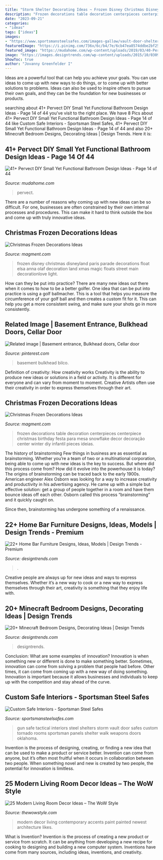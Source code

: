 ```yaml
---
title: "Storm Shelter Decorating Ideas ~ Frozen Disney Christmas Disneyland Paris Parade Decorations Float Elsa Anna Olaf Decoration Land Xmas Magic Floats Street Main Decorationlove Light"
description: "Frozen decorations table decoration centerpieces centerpiece christmas birthday festa para mesa snowflake decor decoração center winter diy infantil pieces ideias"
date: "2023-09-21"
categories:
- "ideas"
tags: ["ideas"]
images:
- "https://www.sportsmansteelsafes.com/images-gallow/vault-door-shelter-tactical.jpg"
featuredImage: "https://i.pinimg.com/736x/6c/b4/7e/6cb47ea8574ddbe2bf257a5ed9e418fd.jpg"
featured_image: "https://mudahome.com/wp-content/uploads/2019/03/40-Pervect-DIY-Small-Yet-Functional-Bathroom-Design-Ideas-14.jpg"
image: "https://images.designtrends.com/wp-content/uploads/2015/10/03092255/Indoor-stone-home-bar-idea.jpg"
ShowToc: true
author: "Jovanny Greenfelder I"
---
```



Ideas are a powerful tool that can help you achieve your goals. You can use ideas to come up with new ways to do things, or to come up with better solutions to problems. Ideas can also be used to inspire others to pursue their own goals, and they can be the foundation for new businesses or products.

	

		
searching about 41+ Pervect DIY Small Yet Functional Bathroom Design Ideas - Page 14 of 44 you've visit to the right place. We have 8 Pics about 41+ Pervect DIY Small Yet Functional Bathroom Design Ideas - Page 14 of 44 like Custom Safe Interiors - Sportsman Steel Safes, 41+ Pervect DIY Small Yet Functional Bathroom Design Ideas - Page 14 of 44 and also 20+ Minecraft Bedroom Designs, Decorating Ideas | Design Trends. Here it is:
		
    
## 41+ Pervect DIY Small Yet Functional Bathroom Design Ideas - Page 14 Of 44

<img loading=lazy src="https://mudahome.com/wp-content/uploads/2019/03/40-Pervect-DIY-Small-Yet-Functional-Bathroom-Design-Ideas-14.jpg" onerror="this.onerror=null;this.src='https://tse3.mm.bing.net/th?id=OIP.kjeKm1yvL1Psad5Cf57lugHaJ4&amp;pid=15.1';" alt="41+ Pervect DIY Small Yet Functional Bathroom Design Ideas - Page 14 of 44">

_Source: mudahome.com_

>pervect. 

	

There are a number of reasons why coming up with new ideas can be so difficult. For one, businesses are often constrained by their own internal processes and procedures. This can make it hard to think outside the box and come up with truly innovative ideas.

    
## Christmas Frozen Decorations Ideas

<img loading=lazy src="https://www.magment.com/wp-content/uploads/2015/11/Christmas-Frozen-Decoration-9.jpg" onerror="this.onerror=null;this.src='https://tse2.mm.bing.net/th?id=OIP.XwyBMtBR4lyv-7IZUijacAHaLH&amp;pid=15.1';" alt="Christmas Frozen Decorations Ideas">

_Source: magment.com_

>frozen disney christmas disneyland paris parade decorations float elsa anna olaf decoration land xmas magic floats street main decorationlove light. 

	

How can they be put into practice?
There are many new ideas out there when it comes to how to be a better golfer. One idea that can be put into practice is using a golf ballmacher. This is a tool that helps you measure the circumference of your golf ball and then creates a custom fit for it. This can help you get a more consistent swing, and make sure your shots go in more consistently.

    
## Related Image | Basement Entrance, Bulkhead Doors, Cellar Door

<img loading=lazy src="https://i.pinimg.com/736x/6c/b4/7e/6cb47ea8574ddbe2bf257a5ed9e418fd.jpg" onerror="this.onerror=null;this.src='https://tse1.mm.bing.net/th?id=OIP.3NBj6iVL0Q6vPxRGDFm1ZAHaFj&amp;pid=15.1';" alt="Related image | Basement entrance, Bulkhead doors, Cellar door">

_Source: pinterest.com_

>basement bulkhead bilco. 

	

Definition of creativity: How creativity works
Creativity is the ability to produce new ideas or solutions in a field or activity. It is different for everyone and can vary from moment to moment. Creative Artists often use their creativity in order to express themselves through their art.

    
## Christmas Frozen Decorations Ideas

<img loading=lazy src="https://www.magment.com/wp-content/uploads/2015/11/Christmas-Frozen-Decoration-13.jpg" onerror="this.onerror=null;this.src='https://tse3.mm.bing.net/th?id=OIP.oy_Rys-APi5hGjB5p6y3AQHaKt&amp;pid=15.1';" alt="Christmas Frozen Decorations Ideas">

_Source: magment.com_

>frozen decorations table decoration centerpieces centerpiece christmas birthday festa para mesa snowflake decor decoração center winter diy infantil pieces ideias. 

	

The history of brainstorming
Few things in business are as essential as brainstorming. Whether you’re a team of two or a multinational corporation, being able to come up with new ideas is the key to success. But where did this process come from? How did it evolve into the powerhouse it is today?
The origins of brainstorming can be traced back to the early 1900s. American engineer Alex Osborn was looking for a way to increase creativity and productivity in his advertising agency. He came up with a simple but effective solution: get a group of people together in a room and have them bounce ideas off each other. Osborn called this process “brainstorming” and it quickly caught on.

Since then, brainstorming has undergone something of a renaissance.

    
## 22+ Home Bar Furniture Designs, Ideas, Models | Design Trends - Premium

<img loading=lazy src="https://images.designtrends.com/wp-content/uploads/2015/10/03092255/Indoor-stone-home-bar-idea.jpg" onerror="this.onerror=null;this.src='https://tse3.mm.bing.net/th?id=OIP.iZaunG8zvyOreFU36ujHIQHaE8&amp;pid=15.1';" alt="22+ Home Bar Furniture Designs, Ideas, Models | Design Trends - Premium">

_Source: designtrends.com_

>. 

	

Creative people are always up for new ideas and ways to express themselves. Whether it’s a new way to cook or a new way to express themselves through their art, creativity is something that they enjoy life with.

    
## 20+ Minecraft Bedroom Designs, Decorating Ideas | Design Trends

<img loading=lazy src="https://images.designtrends.com/wp-content/uploads/2015/10/11110058/Minecraft-Single-Bedroom-Idea.png" onerror="this.onerror=null;this.src='https://tse3.mm.bing.net/th?id=OIP.vHsL-4qbVZkXst8DveeH9AHaEZ&amp;pid=15.1';" alt="20+ Minecraft Bedroom Designs, Decorating Ideas | Design Trends">

_Source: designtrends.com_

>designtrends. 

	

Conclusion: What are some examples of innovation?
Innovation is when something new or different is done to make something better. Sometimes, innovation can come from solving a problem that people had before. Other times, it can come from coming up with a new way of doing something. Innovation is important because it allows businesses and individuals to keep up with the competition and stay ahead of the curve.

    
## Custom Safe Interiors - Sportsman Steel Safes

<img loading=lazy src="https://www.sportsmansteelsafes.com/images-gallow/vault-door-shelter-tactical.jpg" onerror="this.onerror=null;this.src='https://tse4.mm.bing.net/th?id=OIP.f37bX3kpIOx32uM_fzJDEwHaFj&amp;pid=15.1';" alt="Custom Safe Interiors - Sportsman Steel Safes">

_Source: sportsmansteelsafes.com_

>gun safe tactical interiors steel shelters storm vault door safes custom tornado rooms sportsman panels shelter walk weapons doors oklahoma. 

	

Invention is the process of designing, creating, or finding a new idea that can be used to make a product or service better. Invention can come from anyone, but it’s often most fruitful when it occurs in collaboration between two people. When something novel and new is created by two people, the potential for innovation is limitless.

    
## 25 Modern Living Room Decor Ideas – The WoW Style

<img loading=lazy src="http://thewowstyle.com/wp-content/uploads/2015/01/modern_style_living_room_ideas.jpg" onerror="this.onerror=null;this.src='https://tse3.mm.bing.net/th?id=OIP.C8zmy5b7jhtwpgCUch-GcwHaFE&amp;pid=15.1';" alt="25 Modern Living Room Decor Ideas – The WoW Style">

_Source: thewowstyle.com_

>modern decor living contemporary accents paint painted newest architecture likes. 

	

What is Invention?
Invention is the process of creating a new product or service from scratch. It can be anything from developing a new recipe for cooking to designing and building a new computer system. Inventions have come from many sources, including ideas, inventions, and creativity.

